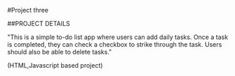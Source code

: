 #Project three

##PROJECT DETAILS

"This is a simple to-do list app where users can add daily tasks. Once a task is completed, they can check a checkbox to strike through the task. Users should also be able to delete tasks."

(HTML,Javascript based project)